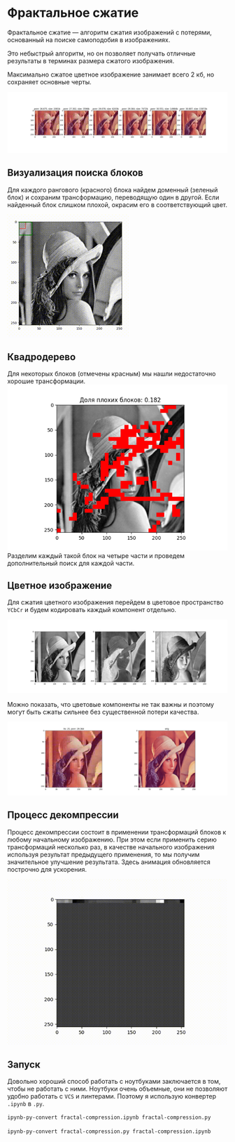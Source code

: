# Фрактальное сжатие

Фрактальное сжатие — алгоритм сжатия изображений с потерями, основанный на поиске самоподобия в изображениях.

Это небыстрый алгоритм, но он позволяет получать отличные результаты в терминах размера сжатого изображения.

Максимально сжатое цветное изображение занимает всего 2 кб, но сохраняет основные черты.

![Сжатые изображения](images/qualities.jpg)

## Визуализация поиска блоков

Для каждого рангового (красного) блока найдем доменный (зеленый блок) и сохраним трансформацию, переводящую один в другой. Если найденный блок слишком плохой, окрасим его в соответствующий цвет.

[![Поиск блоков](images/simple_transforms.gif)](images/simple_transforms.mp4)

## Квадродерево

Для некоторых блоков (отмечены красным) мы нашли недостаточно хорошие трансформации.
![Плохие блоки](images/bad_blocks.png)
Разделим каждый такой блок на четыре части и проведем дополнительный поиск для каждой части.

## Цветное изображение

Для сжатия цветного изображения перейдем в цветовое пространство `YCbCr` и будем кодировать каждый компонент отдельно.

![YUV](images/yuv_components.jpg)

Можно показать, что цветовые компоненты не так важны и поэтому могут быть сжаты сильнее без существенной потери качества.

![YUV](images/colored_decompress.jpg)

## Процесс декомпрессии

Процесс декомпрессии состоит в применении трансформаций блоков к любому начальному изображению. 
При этом если применить серию трансформаций несколько раз, в качестве начального изображения используя результат 
предыдущего применения, то мы получим значительное улучшение результата.
Здесь анимация обновляется построчно для ускорения.

![Decompression](images/performing_decompress.gif)

## Запуск

Довольно хороший способ работать с ноутбуками заключается в том, чтобы не работать с ними. Ноутбуки очень объемные, они не позволяют удобно работать с `VCS` и линтерами. Поэтому я использую конвертер `.ipynb` в `.py`.

```
ipynb-py-convert fractal-compression.ipynb fractal-compression.py

ipynb-py-convert fractal-compression.py fractal-compression.ipynb
```
